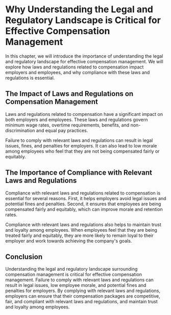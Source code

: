 # Why Understanding the Legal and Regulatory Landscape is Critical for Effective Compensation Management

In this chapter, we will introduce the importance of understanding the legal and regulatory landscape for effective compensation management. We will explore how laws and regulations related to compensation impact employers and employees, and why compliance with these laws and regulations is essential.

The Impact of Laws and Regulations on Compensation Management
-------------------------------------------------------------

Laws and regulations related to compensation have a significant impact on both employers and employees. These laws and regulations govern minimum wage rates, overtime requirements, benefits, and non-discrimination and equal pay practices.

Failure to comply with relevant laws and regulations can result in legal issues, fines, and penalties for employers. It can also lead to low morale among employees who feel that they are not being compensated fairly or equitably.

The Importance of Compliance with Relevant Laws and Regulations
---------------------------------------------------------------

Compliance with relevant laws and regulations related to compensation is essential for several reasons. First, it helps employers avoid legal issues and potential fines and penalties. Second, it ensures that employees are being compensated fairly and equitably, which can improve morale and retention rates.

Compliance with relevant laws and regulations also helps to maintain trust and loyalty among employees. When employees feel that they are being treated fairly and equitably, they are more likely to remain loyal to their employer and work towards achieving the company's goals.

Conclusion
----------

Understanding the legal and regulatory landscape surrounding compensation management is critical for effective compensation management. Failure to comply with relevant laws and regulations can result in legal issues, low employee morale, and potential fines and penalties for employers. By complying with relevant laws and regulations, employers can ensure that their compensation packages are competitive, fair, and compliant with relevant laws and regulations, and maintain trust and loyalty among employees.
